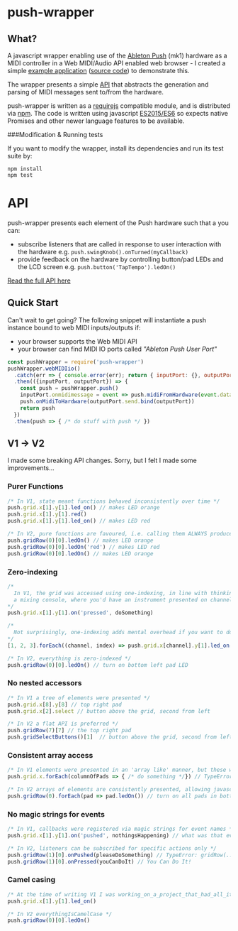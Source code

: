 # push-wrapper

## What?

A javascript wrapper enabling use of the [Ableton Push](https://www.ableton.com/en/push/) (mk1) hardware as a MIDI controller in a Web MIDI/Audio API enabled web browser - I created a simple [example application](https://chippanfire.com/push-wrapper-example.html) ([source code](https://github.com/crosslandwa/push-wrapper-example-site)) to demonstrate this.

The wrapper presents a simple [API](./API.md) that abstracts the generation and parsing of MIDI messages sent to/from the hardware.

push-wrapper is written as a [requirejs](http://requirejs.org/) compatible module, and is distributed via [npm](https://www.npmjs.com/package/push-wrapper). The code is written using javascript [ES2015/ES6](http://es6-features.org/) so expects native Promises and other newer language features to be available.

###Modification & Running tests

If you want to modify the wrapper, install its dependencies and run its test suite by:

    npm install
    npm test

# API

push-wrapper presents each element of the Push hardware such that a you can:
- subscribe listeners that are called in response to user interaction with the hardware e.g. `push.swingKnob().onTurned(myCallback)`
- provide feedback on the hardware by controlling button/pad LEDs and the LCD screen e.g. `push.button('TapTempo').ledOn()`

[Read the full API here](https://github.com/crosslandwa/push-wrapper/blob/master/API.md)

## Quick Start
Can't wait to get going? The following snippet will instantiate a push instance bound to web MIDI inputs/outputs if:
- your browser supports the Web MIDI API
- your browser can find MIDI IO ports called *"Ableton Push User Port"*

```javascript
const pushWrapper = require('push-wrapper')
pushWrapper.webMIDIio()
  .catch(err => { console.error(err); return { inputPort: {}, outputPort: { send: () => {} } } })
  .then(({inputPort, outputPort}) => {
    const push = pushWrapper.push()
    inputPort.onmidimessage = event => push.midiFromHardware(event.data)
    push.onMidiToHardware(outputPort.send.bind(outputPort))
    return push
  })
  .then(push => { /* do stuff with push */ })
```

## V1 -> V2

I made some breaking API changes. Sorry, but I felt I made some improvements...

### Purer Functions

```javascript
/* In V1, state meant functions behaved inconsistently over time */
push.grid.x[1].y[1].led_on() // makes LED orange
push.grid.x[1].y[1].red()
push.grid.x[1].y[1].led_on() // makes LED red

/* In V2, pure functions are favoured, i.e. calling them ALWAYS produces the same results */
push.gridRow(0)[0].ledOn() // makes LED orange
push.gridRow(0)[0].ledOn('red') // makes LED red
push.gridRow(0)[0].ledOn() // makes LED orange
```

### Zero-indexing
```javascript
/*
  In V1, the grid was accessed using one-indexing, in line with thinking about
  a mixing console, where you'd have an instrument presented on channel 1 (rather than channel 0)
*/
push.grid.x[1].y[1].on('pressed', doSomething)

/*
  Not surprisingly, one-indexing adds mental overhead if you want to do anything with loops...
*/
[1, 2, 3].forEach((channel, index) => push.grid.x[channel].y[1].led_on()) // why aren't channel and index the same?

/* In V2, everything is zero-indexed */
push.gridRow(0)[0].ledOn() // turn on bottom left pad LED
```

### No nested accessors
```javascript
/* In V1 a tree of elements were presented */
push.grid.x[8].y[8] // top right pad
push.grid.x[2].select // button above the grid, second from left

/* In V2 a flat API is preferred */
push.gridRow(7)[7] // the top right pad
push.gridSelectButtons()[1]  // button above the grid, second from left
```

### Consistent array access
```javascript
/* In V1 elements were presented in an 'array like' manner, but these where really just maps with numeric keys... */
push.grid.x.forEach(columnOfPads => { /* do something */}) // TypeError: push.grid.x.forEach is not a function

/* In V2 arrays of elements are consistently presented, allowing javascript's native array APIs to be leveraged */
push.gridRow(0).forEach(pad => pad.ledOn()) // turn on all pads in bottom row of grid
```

### No magic strings for events
```javascript
/* In V1, callbacks were registered via magic strings for event names */
push.grid.x[1].y[1].on('pushed', nothingsHappening) // what was that event called again?

/* In V2, listeners can be subscribed for specific actions only */
push.gridRow(1)[0].onPushed(pleaseDoSomething) // TypeError: gridRow(...)[0].onPushed is not a function
push.gridRow(1)[0].onPressed(youCanDoIt) // You Can Do It!
```

### Camel casing
```javascript
/* At the time of writing V1 I was working_on_a_project_that_had_all_its_things_named_in_snake_case */
push.grid.x[1].y[1].led_on()

/* In V2 everythingIsCamelCase */
push.gridRow(0)[0].ledOn()
```
